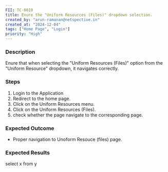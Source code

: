 ```yaml
---
FII: TC-0010
title: Enure the "Uniform Resources (Files)" dropdown selection.
created_by: "arun-ramanan@netspective.in"
created_at: "2024-12-04"
tags: ["Home Page", "Login"]
priority: "High"
---
```

### Description
Enure that when selecting the "Uniform Resources (Files)" option from the "Uniform Resource" dropdown, it navigates correctly.

### Steps

1. Login to the Application
2. Redirect to the home page.
3. Click on the Uniform Resources menu.                                          
4. Click on the Uniform Resources (Files).                
5. check whether the page navigate to the corresponding page.

### Expected Outcome

- Proper navigation to Unoform Resouce (files) page.

### Expected Results

<query-result>select x from y</query-result>